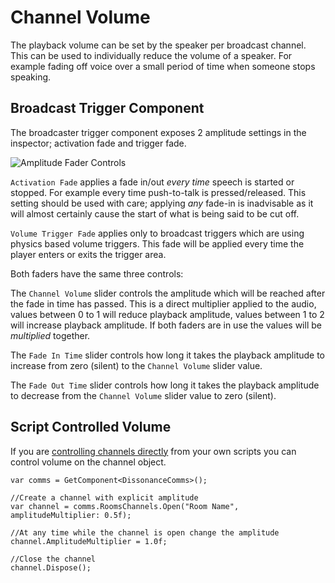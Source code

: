 # Channel Volume

The playback volume can be set by the speaker per broadcast channel. This can be used to individually reduce the volume of a speaker. For example fading off voice over a small period of time when someone stops speaking.

## Broadcast Trigger Component

The broadcaster trigger component exposes 2 amplitude settings in the inspector; activation fade and trigger fade.

![Amplitude Fader Controls](/images/VoiceBroadcastTrigger-AmplitudeFaders.png)

`Activation Fade` applies a fade in/out _every time_ speech is started or stopped. For example every time push-to-talk is pressed/released. This setting should be used with care; applying *any* fade-in is inadvisable as it will almost certainly cause the start of what is being said to be cut off.

`Volume Trigger Fade` applies only to broadcast triggers which are using physics based volume triggers. This fade will be applied every time the player enters or exits the trigger area.

Both faders have the same three controls:

The `Channel Volume` slider controls the amplitude which will be reached after the fade in time has passed. This is a direct multiplier applied to the audio, values between 0 to 1 will reduce playback amplitude, values between 1 to 2 will increase playback amplitude. If both faders are in use the values will be _multiplied_ together.

The `Fade In Time` slider controls how long it takes the playback amplitude to increase from zero (silent) to the `Channel Volume` slider value.

The `Fade Out Time` slider controls how long it takes the playback amplitude to decrease from  the `Channel Volume` slider value to zero (silent).

## Script Controlled Volume

If you are [controlling channels directly](/Tutorials/Script-Controlled-Speech/) from your own scripts you can control volume on the channel object.

```
var comms = GetComponent<DissonanceComms>();

//Create a channel with explicit amplitude
var channel = comms.RoomsChannels.Open("Room Name", amplitudeMultiplier: 0.5f);

//At any time while the channel is open change the amplitude
channel.AmplitudeMultiplier = 1.0f;

//Close the channel
channel.Dispose();
```